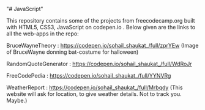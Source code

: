 "# JavaScript" 

This repository contains some of the projects from freecodecamp.org built with HTML5, CSS3, JavaScript on codepen.io .
Below given are the links to all the web-apps in the repo: 

BruceWayneTheory : https://codepen.io/sohail_shaukat_/full/zprYEw (Image of BruceWayne donning bat-costume for halloween)

RandomQuoteGenerator : https://codepen.io/sohail_shaukat_/full/WdRoJr

FreeCodePedia : https://codepen.io/sohail_shaukat_/full/YYNVRg

WeatherReport : https://codepen.io/sohail_shaukat_/full/Mrbqdy (This website will ask for location, to give weather details. Not to track you. Maybe.)
